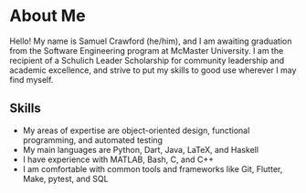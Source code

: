 # About Me

Hello! My name is Samuel Crawford (he/him), and I am awaiting graduation from the Software Engineering program at McMaster University. I am the recipient of a Schulich Leader Scholarship for community leadership and academic excellence, and strive to put my skills to good use wherever I may find myself. 

## Skills
- My areas of expertise are object-oriented design, functional programming, and automated testing
- My main languages are Python, Dart, Java, LaTeX, and Haskell
- I have experience with MATLAB, Bash, C, and C++
- I am comfortable with common tools and frameworks like Git, Flutter, Make, pytest, and SQL

<!--
**samm82/samm82** is a ✨ _special_ ✨ repository because its `README.md` (this file) appears on your GitHub profile.

Here are some ideas to get you started:

- 🔭 I’m currently working on ...
- 🌱 I’m currently learning ...
- 👯 I’m looking to collaborate on ...
- 🤔 I’m looking for help with ...
- 💬 Ask me about ...
- 📫 How to reach me: ...
- 😄 Pronouns: ...
- ⚡ Fun fact: ...
-->
